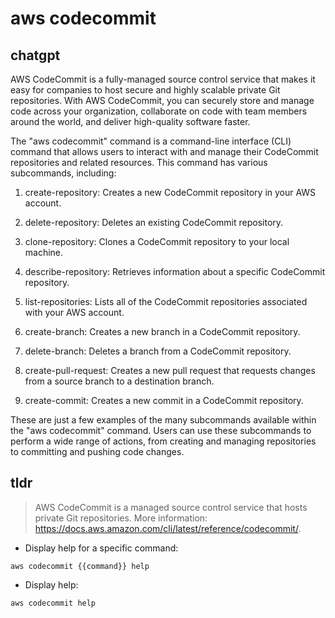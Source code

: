 # aws codecommit 
## chatgpt 
AWS CodeCommit is a fully-managed source control service that makes it easy for companies to host secure and highly scalable private Git repositories. With AWS CodeCommit, you can securely store and manage code across your organization, collaborate on code with team members around the world, and deliver high-quality software faster. 

The "aws codecommit" command is a command-line interface (CLI) command that allows users to interact with and manage their CodeCommit repositories and related resources. This command has various subcommands, including:

1. create-repository: Creates a new CodeCommit repository in your AWS account.

2. delete-repository: Deletes an existing CodeCommit repository.

3. clone-repository: Clones a CodeCommit repository to your local machine.

4. describe-repository: Retrieves information about a specific CodeCommit repository.

5. list-repositories: Lists all of the CodeCommit repositories associated with your AWS account.

6. create-branch: Creates a new branch in a CodeCommit repository.

7. delete-branch: Deletes a branch from a CodeCommit repository.

8. create-pull-request: Creates a new pull request that requests changes from a source branch to a destination branch.

9. create-commit: Creates a new commit in a CodeCommit repository.

These are just a few examples of the many subcommands available within the "aws codecommit" command. Users can use these subcommands to perform a wide range of actions, from creating and managing repositories to committing and pushing code changes. 

## tldr 
 
> AWS CodeCommit is a managed source control service that hosts private Git repositories.
> More information: <https://docs.aws.amazon.com/cli/latest/reference/codecommit/>.

- Display help for a specific command:

`aws codecommit {{command}} help`

- Display help:

`aws codecommit help`
